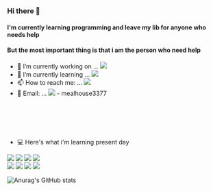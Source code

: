 
### Hi there 👋

#### I'm currently learning programming and leave my lib for anyone who needs help
#### But the most important thing is that i am the person who need help

- 🔭 I’m currently working on ... <img src="https://img.shields.io/badge/Python-3776AB?style=plastic&logo=Python&logoColor=white">
- 🌱 I’m currently learning ... <img src="https://img.shields.io/badge/Tensorflow-FF6F00?style=plastic&logo=TensorFlow&logoColor=white">
- 📫 How to reach me: ... <a href="https://www.instagram.com/das_fef" target="_blank"><img src="https://img.shields.io/badge/Instagram-E4405F?style=plastic&logo=Instagram&logoColor=white"></a>
- 📧 Email: ... <img src="https://img.shields.io/badge/Gmail-EA4335?style=plastic&logo=Gmail&logoColor=white"> - mealhouse3377

<br>
<br>
<br>
<br>

- 💻 Here's what i'm learning present day

<img src="https://img.shields.io/badge/Python-3776AB?style=plastic&logo=Python&logoColor=white"> <img src="https://img.shields.io/badge/Django-092E20?style=plastic&logo=Django&logoColor=white"> <img src="https://img.shields.io/badge/Tensorflow-FF6F00?style=plastic&logo=TensorFlow&logoColor=white"> <img src="https://img.shields.io/badge/R-276DC3?style=plastic&logo=R&logoColor=white"><br> 
<img src="https://img.shields.io/badge/MySql-4479A1?style=plastic&logo=MySql&logoColor=white"> <img src="https://img.shields.io/badge/Jupyter-F37626?style=plastic&logo=Jupyter&logoColor=white"> <img src="https://img.shields.io/badge/Qt-41CD52?style=plastic&logo=Qt&logoColor=white"> <img src="https://img.shields.io/badge/SQLite-003B57?style=plastic&logo=SQLite&logoColor=white">



![Anurag's GitHub stats](https://github-readme-stats.vercel.app/api?username=dasfef&show_icons=true&theme=cobalt)
</div>
